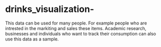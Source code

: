 # drinks_visualization-

This data can be used for many people. For example people who are intrested in the markiting and sales these items.	Academic research, businesses and individuals who want to track their consumption can also use this data as a sample. 									
